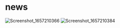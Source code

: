 # news

![Screenshot_1657210366](https://user-images.githubusercontent.com/75625539/177821291-1f53bd31-c350-4c71-ac88-d0eb534963e2.png)
![Screenshot_1657210384](https://user-images.githubusercontent.com/75625539/177821317-a237c194-f20c-497f-9076-f4ba9e6a6f8c.png)
